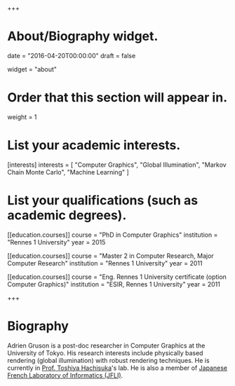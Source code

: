 +++
# About/Biography widget.

date = "2016-04-20T00:00:00"
draft = false

widget = "about"

# Order that this section will appear in.
weight = 1

# List your academic interests.
[interests]
  interests = [
    "Computer Graphics", 
    "Global Illumination", 
    "Markov Chain Monte Carlo", 
    "Machine Learning"
  ]

# List your qualifications (such as academic degrees).
[[education.courses]]
  course = "PhD in Computer Graphics"
  institution = "Rennes 1 University"
  year = 2015

[[education.courses]]
  course = "Master 2 in Computer Research, Major Computer Research"
  institution = "Rennes 1 University"
  year = 2011

[[education.courses]]
  course = "Eng. Rennes 1 University certificate (option Computer Graphics)"
  institution = "ESIR, Rennes 1 University"
  year = 2011
 
+++

# Biography

Adrien Gruson is a post-doc researcher in Computer Graphics at the University of Tokyo. His research interests include physically based rendering (global illumination) with robust rendering techniques. He is currently in [Prof. Toshiya Hachisuka](http://www.ci.i.u-tokyo.ac.jp/~hachisuka/)'s lab. He is also a member of [Japanese French Laboratory of Informatics (JFLI)](http://jfli.cnrs.fr/).
